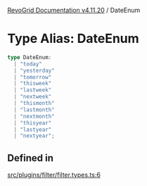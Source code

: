[RevoGrid Documentation v4.11.20](README.md) / DateEnum

# Type Alias: DateEnum

```ts
type DateEnum: 
  | "today"
  | "yesterday"
  | "tomorrow"
  | "thisweek"
  | "lastweek"
  | "nextweek"
  | "thismonth"
  | "lastmonth"
  | "nextmonth"
  | "thisyear"
  | "lastyear"
  | "nextyear";
```

## Defined in

[src/plugins/filter/filter.types.ts:6](https://github.com/revolist/revogrid/blob/4b7a998aefffde7f50261e3e7336253a89c4c269/src/plugins/filter/filter.types.ts#L6)
